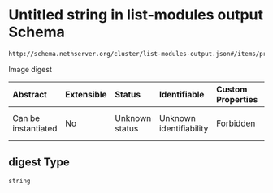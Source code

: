 # Untitled string in list-modules output Schema

```txt
http://schema.nethserver.org/cluster/list-modules-output.json#/items/properties/installed/items/properties/digest
```

Image digest

| Abstract            | Extensible | Status         | Identifiable            | Custom Properties | Additional Properties | Access Restrictions | Defined In                                                                            |
| :------------------ | :--------- | :------------- | :---------------------- | :---------------- | :-------------------- | :------------------ | :------------------------------------------------------------------------------------ |
| Can be instantiated | No         | Unknown status | Unknown identifiability | Forbidden         | Allowed               | none                | [list-modules-output.json\*](cluster/list-modules-output.json "open original schema") |

## digest Type

`string`
